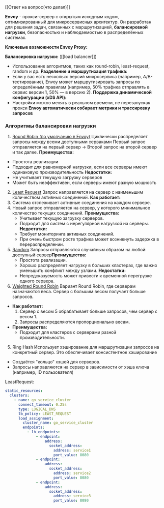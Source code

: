 

[[Ответ на вопрос(что делал)]]

**Envoy** - прокси-сервер с открытым исходным кодом, оптимизированный для микросервисных архитектур. Он разработан для решения задач, связанных с маршрутизацией, **балансировкой нагрузки**, безопасностью и наблюдаемостью в распределённых системах.

**Ключевые возможности Envoy Proxy:**

**Балансировка нагрузки:** ([[load balancer]])
- Использование алгоритмов, таких как round-robin, least-request, random и др.
**Разделение и маршрутизация трафика:**
- Если у вас есть несколько версий микросервиса (например, A/B-тестирование), Envoy может маршрутизировать запросы по определённым правилам (например, 50% трафика отправлять в сервис версии 1, 50% — в версию 2).
**Поддержка динамической конфигурации (xDS API):**
- Настройки можно менять в реальном времени, не перезапуская прокси
**Envoy автоматически собирает метрики и трассировку запросов**


### **Алгоритмы балансировки нагрузки**
 1. <u>Round Robin (по умолчанию в Envoy)</u>
Циклически распределяет запросы между всеми доступными серваками
Первый запрос отправляется на первый сервер -> Второй запрос на второй сервер и так далее.
**Преимущества:**
- Простота реализации
- Подходит для равномерной нагрузки, если все серверы имеют одинаковую производительность
**Недостатки:**
- Не учитывает текущую загрузку серверов
- Может быть неэффективен, если серверы имеют разную мощность

2. <u>Least Request</u>
Запрос направляется на сервер с наименьшим количеством активных соединений.
**Как работает:**
1. Система отслеживает активные соединения на каждом сервере.
2. Новый запрос отправляется на сервер, у которого минимальное количество текущих соединений.
 **Преимущества:**
    - Учитывает текущую загрузку серверов.
    - Подходит для систем с нерегулярной нагрузкой на серверы.
 **Недостатки:**
    - Требует мониторинга активных соединений.
    - При очень быстром росте трафика может возникнуть задержка в перераспределении.
3. <u>Random</u>
Запросы отправляются случайным образом на любой доступный сервер**Преимущества:**
    - Простота реализации.
    - Хорошо распределяет нагрузку в больших кластерах, где важно уменьшить конфликт между узлами.
**Недостатки:**
    - Непредсказуемость может привести к временной перегрузке одного сервера.
4. <u>Weighted Round Robin</u>
Вариант Round Robin, где серверам назначаются веса. Сервер с большим весом получает больше запросов.
- **Как работает:**
    1. Сервер с весом 5 обрабатывает больше запросов, чем сервер с весом 1.
    2. Запросы распределяются пропорционально весам.
- **Преимущества:**
    - Подходит для кластеров с серверами разной производительности.
5. Ring Hash
Использует хэширование для маршрутизации запросов на конкретный сервер. Это обеспечивает консистентное хэширование
- Создаётся "кольцо" хэшей для серверов.
- Запросы направляются на сервер в зависимости от хэша ключа (например, ID пользователя)


LeastRequest:
```yml
static_resources:
  clusters:
    - name: go_service_cluster
      connect_timeout: 0.25s
      type: LOGICAL_DNS
      lb_policy: LEAST_REQUEST
      load_assignment:
        cluster_name: go_service_cluster
        endpoints:
          - lb_endpoints:
              - endpoint:
                  address:
                    socket_address:
                      address: service1
                      port_value: 8080
              - endpoint:
                  address:
                    socket_address:
                      address: service2
                      port_value: 8080
              - endpoint:
                  address:
                    socket_address:
                      address: service3
                      port_value: 8080
```